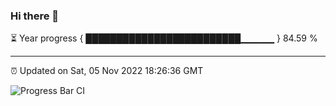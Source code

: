 ### Hi there 👋

⏳ Year progress { █████████████████████████▁▁▁▁▁ } 84.59 %

---

⏰ Updated on Sat, 05 Nov 2022 18:26:36 GMT

![Progress Bar CI](https://github.com/ZhaoGui/ZhaoGui/workflows/Progress%20Bar%20CI/badge.svg)
